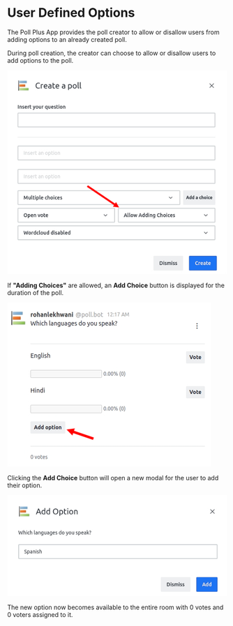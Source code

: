# User Defined Options

The Poll Plus App provides the poll creator to allow or disallow users from adding options to an already created poll.

During poll creation, the creator can choose to allow or disallow users to add options to the poll.

![](../../../../.gitbook/assets/poll/poll_user_defined_options_1.jpg)

If **"Adding Choices"** are allowed, an **Add Choice** button is displayed for the duration of the poll.

![](../../../../.gitbook/assets/poll/poll_user_defined_options_2.jpg)

Clicking the **Add Choice** button will open a new modal for the user to add their option.

![](../../../../.gitbook/assets/poll/poll_user_defined_options_3.jpg)

The new option now becomes available to the entire room with 0 votes and 0 voters assigned to it.
